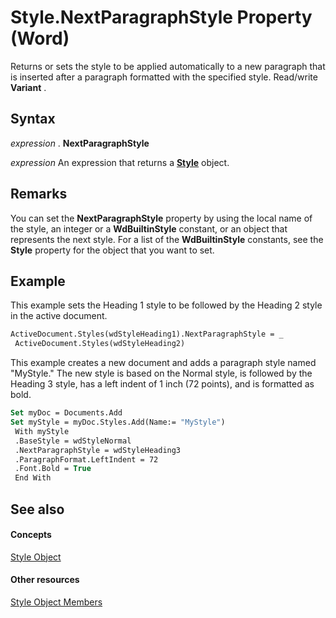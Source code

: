 
# Style.NextParagraphStyle Property (Word)

Returns or sets the style to be applied automatically to a new paragraph that is inserted after a paragraph formatted with the specified style. Read/write  **Variant** .


## Syntax

 _expression_ . **NextParagraphStyle**

 _expression_ An expression that returns a **[Style](473f8f41-2cba-769e-c0da-441d9d85b009.md)** object.


## Remarks

You can set the  **NextParagraphStyle** property by using the local name of the style, an integer or a **WdBuiltinStyle** constant, or an object that represents the next style. For a list of the **WdBuiltinStyle** constants, see the **Style** property for the object that you want to set.


## Example

This example sets the Heading 1 style to be followed by the Heading 2 style in the active document.


```vb
ActiveDocument.Styles(wdStyleHeading1).NextParagraphStyle = _ 
 ActiveDocument.Styles(wdStyleHeading2)
```

This example creates a new document and adds a paragraph style named "MyStyle." The new style is based on the Normal style, is followed by the Heading 3 style, has a left indent of 1 inch (72 points), and is formatted as bold.




```vb
Set myDoc = Documents.Add 
Set myStyle = myDoc.Styles.Add(Name:= "MyStyle") 
 With myStyle 
 .BaseStyle = wdStyleNormal 
 .NextParagraphStyle = wdStyleHeading3 
 .ParagraphFormat.LeftIndent = 72 
 .Font.Bold = True 
 End With
```


## See also


#### Concepts


[Style Object](473f8f41-2cba-769e-c0da-441d9d85b009.md)
#### Other resources


[Style Object Members](37c68e72-c745-bc9c-1547-0cf177cbdef4.md)
